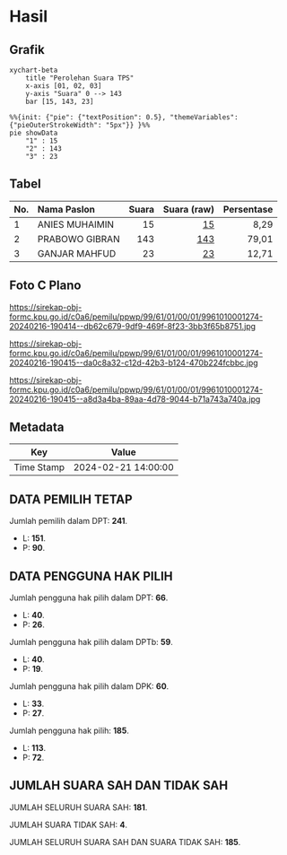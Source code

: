 # Hasil

## Grafik

```mermaid
xychart-beta
    title "Perolehan Suara TPS"
    x-axis [01, 02, 03]
    y-axis "Suara" 0 --> 143
    bar [15, 143, 23]
```

```mermaid
%%{init: {"pie": {"textPosition": 0.5}, "themeVariables": {"pieOuterStrokeWidth": "5px"}} }%%
pie showData
    "1" : 15
    "2" : 143
    "3" : 23
```

## Tabel

| No. | Nama Paslon    | Suara | Suara (raw) | Persentase |
|:--- |:-------------- | -----:| -----------:| ----------:|
| 1   | ANIES MUHAIMIN | 15    | [15][p-1]   | 8,29       |
| 2   | PRABOWO GIBRAN | 143   | [143][p-2]  | 79,01      |
| 3   | GANJAR MAHFUD  | 23    | [23][p-3]   | 12,71      |


[p-1]: https://github.com/gigit-pemilu/pemilu-2024-99-luar-negeri/blob/main/pilpres/hitung-suara/sub/99-luar-negeri/sub/61-kota-kinabalu-malaysia/sub/01-kota-kinabalu-malaysia/sub/0001-kota-kinabalu-malaysia/sub/274-ksk-263/sub/paslon-1.txt
[p-2]: https://github.com/gigit-pemilu/pemilu-2024-99-luar-negeri/blob/main/pilpres/hitung-suara/sub/99-luar-negeri/sub/61-kota-kinabalu-malaysia/sub/01-kota-kinabalu-malaysia/sub/0001-kota-kinabalu-malaysia/sub/274-ksk-263/sub/paslon-2.txt
[p-3]: https://github.com/gigit-pemilu/pemilu-2024-99-luar-negeri/blob/main/pilpres/hitung-suara/sub/99-luar-negeri/sub/61-kota-kinabalu-malaysia/sub/01-kota-kinabalu-malaysia/sub/0001-kota-kinabalu-malaysia/sub/274-ksk-263/sub/paslon-3.txt

## Foto C Plano

https://sirekap-obj-formc.kpu.go.id/c0a6/pemilu/ppwp/99/61/01/00/01/9961010001274-20240216-190414--db62c679-9df9-469f-8f23-3bb3f65b8751.jpg

https://sirekap-obj-formc.kpu.go.id/c0a6/pemilu/ppwp/99/61/01/00/01/9961010001274-20240216-190415--da0c8a32-c12d-42b3-b124-470b224fcbbc.jpg

https://sirekap-obj-formc.kpu.go.id/c0a6/pemilu/ppwp/99/61/01/00/01/9961010001274-20240216-190415--a8d3a4ba-89aa-4d78-9044-b71a743a740a.jpg


## Metadata

| Key        | Value               |
| ---------- | ------------------- |
| Time Stamp | 2024-02-21 14:00:00 |


## DATA PEMILIH TETAP

Jumlah pemilih dalam DPT: **241**.
 * L: **151**.
 * P: **90**.

## DATA PENGGUNA HAK PILIH

Jumlah pengguna hak pilih dalam DPT: **66**.
 * L: **40**.
 * P: **26**.

Jumlah pengguna hak pilih dalam DPTb: **59**.
 * L: **40**.
 * P: **19**.

Jumlah pengguna hak pilih dalam DPK: **60**.
 * L: **33**.
 * P: **27**.

Jumlah pengguna hak pilih: **185**.
 * L: **113**.
 * P: **72**.

## JUMLAH SUARA SAH DAN TIDAK SAH

JUMLAH SELURUH SUARA SAH: **181**.

JUMLAH SUARA TIDAK SAH: **4**.

JUMLAH SELURUH SUARA SAH DAN SUARA TIDAK SAH: **185**.


